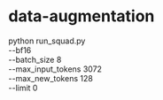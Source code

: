 # data-augmentation


python run_squad.py \
  --bf16 \
  --batch_size 8 \
  --max_input_tokens 3072 \
  --max_new_tokens 128 \
  --limit 0